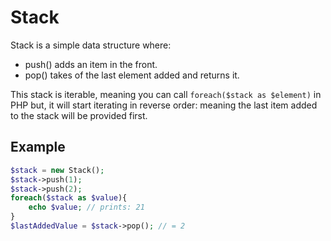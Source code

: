 # Stack

Stack is a simple data structure where:

* push() adds an item in the front.
* pop() takes of the last element added and returns it.

This stack is iterable, meaning you can call `foreach($stack as $element)` in PHP but, it will start iterating in
reverse order:
meaning the last item added to the stack will be provided first.

## Example

```php
$stack = new Stack();
$stack->push(1);
$stack->push(2);
foreach($stack as $value){
    echo $value; // prints: 21
}
$lastAddedValue = $stack->pop(); // = 2
```

